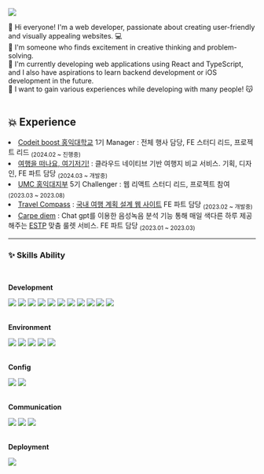 <img src="https://capsule-render.vercel.app/api?type=venom&color=auto&height=300&section=header&text=Chanyoung%20&fontSize=90" />

👋 Hi everyone! I'm a web developer, passionate about creating user-friendly and visually appealing websites. 💻 <br>
👀 I'm someone who finds excitement in creative thinking and problem-solving. <br>
🌱 I'm currently developing web applications using React and TypeScript, and I also have aspirations to learn backend development or iOS development in the future. <br>
💞️ I want to gain various experiences while developing with many people! 😽
<br/>
<br/>

<h2>💥 Experience </h2>

<li> <a href = "https://github.com/Codeitboost-Hongik"> Codeit boost 홍익대학교</a> 1기 Manager : 전체 행사 담당, FE 스터디 리드, 프로젝트 리드  <sub>(2024.02 ~ 진행중)</sub> </li>
<li> <a href = "https://github.com/HAT-Here-And-There"> 여행을 떠나요, 여기저기!</a> :  클라우드 네이티브 기반 여행지 비교 서비스. </a> 기획, 디자인, FE 파트 담당 <sub>(2024.03 ~ 개발중)</sub> </li>
<li> <a href = "https://github.com/HIUMC"> UMC 홍익대지부</a> 5기 Challenger : 웹 리액트 스터디 리드, 프로젝트 참여  <sub>(2023.03 ~ 2023.08)</sub> </li>
<li> <a href = "https://github.com/TravelCompass-UMC"> Travel Compass</a> : <a href = "https://www.notion.so/4f17f862a9c946678f958a3d499d78a9?pvs=21"> 국내 여행 계획 설계 웹 사이트</a>  FE 파트 담당 <sub>(2023.02 ~ 개발중)</sub> </li>
<li> <a href = "https://github.com/UMC-E-TEAM"> Carpe diem</a> : Chat gpt를 이용한 음성녹음 분석 기능 통해 매일 색다른 하루 제공해주는 <a href = "https://www.instagram.com/carpediem.estp">ESTP</a> 맞춤  룰렛 서비스. FE 파트 담당 <sub>(2023.01 ~ 2023.03)</sub> </li>
<hr>

<h3>✨ Skills Ability</h3>
<br/>

<b>Development</b>
<div align="left">
<img src="https://img.shields.io/badge/Javascript-F7DF1E?style=for-the-badge&logo=Javascript&logoColor=white">
<img src="https://img.shields.io/badge/css3-%231572B6.svg?style=for-the-badge&logo=css3&logoColor=white">
<img src="https://img.shields.io/badge/html5-%23E34F26.svg?style=for-the-badge&logo=html5&logoColor=white">
<img src="https://img.shields.io/badge/react-%2320232a.svg?style=for-the-badge&logo=react&logoColor=%2361DAFB">
<img src="https://img.shields.io/badge/styledcomponents-DB7093.svg?style=for-the-badge&logo=styledcomponents&logoColor=white"/>
<img src="https://img.shields.io/badge/typescript-3178C6.svg?style=for-the-badge&logo=react&logoColor=%3178C6">
<img src="https://img.shields.io/badge/ESlint-4B32C3?style=for-the-badge&logo=ESlint&logoColor=white">
<img src="https://img.shields.io/badge/tailwindcss-%2338B2AC.svg?style=for-the-badge&logo=tailwind-css&logoColor=white"/>
<img src="https://img.shields.io/badge/mui-007FFF.svg?style=for-the-badge&logo=mui&logoColor=white"/>
<img src="https://img.shields.io/badge/Next.js-000000?style=for-the-badge&logo=Next.js&logoColor=white"/>
<img src="https://img.shields.io/badge/redux-%23593d88.svg?style=for-the-badge&logo=redux&logoColor=white"/>
</div>

<br/>

<b>Environment</b>

<div align="left">
<img src="https://img.shields.io/badge/visualstudiocode-007ACC?style=for-the-badge&logo=visualstudiocode&logoColor=white">
<img src="https://img.shields.io/badge/git-F05032?style=for-the-badge&logo=git&logoColor=white">
<img src="https://img.shields.io/badge/github-181717?style=for-the-badge&logo=github&logoColor=white">
<img src="https://img.shields.io/badge/Google%20Chrome-4285F4?style=for-the-badge&logo=GoogleChrome&logoColor=white">
<img src="https://img.shields.io/badge/chatGPT-74aa9c?style=for-the-badge&logo=openai&logoColor=white">
</div> 

<br/>

<b>Config</b>

<div align="left">
<img src="https://img.shields.io/badge/npm-CB3837?style=for-the-badge&logo=npm&logoColor=white">
<img src="https://img.shields.io/badge/vite-646CFF?style=for-the-badge&logo=vite&logoColor=white">
</div>

<br/>

<b>Communication</b>
<div align="left">
<img src="https://img.shields.io/badge/Notion-000000?style=for-the-badge&logo=Notion&logoColor=white">
<img src="https://img.shields.io/badge/Slack-481549?style=for-the-badge&logo=slack&logoColor=white">
<img src="https://img.shields.io/badge/jira-0052CC?style=for-the-badge&logo=jira&logoColor=white">
</div>

<br/>

<b>Deployment</b>
<div align="left">
<img src="https://img.shields.io/badge/netlify-%23000000.svg?style=for-the-badge&logo=netlify&logoColor=#00C7B7">
</div>


<!---
- ![Chanyoung's GitHub stats](https://github-readme-stats.vercel.app/api?username=shroqkf&show_icons=true&theme=radical)
--->
